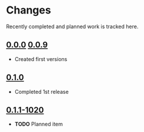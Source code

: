 # Changes
Recently completed and planned work is tracked here.

## [0.0.0](.) [0.0.9](.)
- Created first versions

## [0.1.0](.)
- Completed 1st release

## [0.1.1-1020](.)
- **TODO** Planned item
